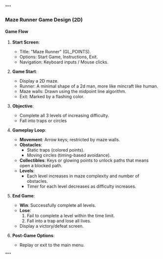 """
### **Maze Runner Game Design (2D)**

#### **Game Flow**
1. **Start Screen**:
   - Title: "Maze Runner" (GL_POINTS).
   - Options: Start Game, Instructions, Exit.
   - Navigation: Keyboard inputs / Mouse clicks.

2. **Game Start**:
   - Display a 2D maze.
   - Runner: A minimal shape of a 2d man, more like mincraft like human.
   - Maze walls: Drawn using the midpoint line algorithm.
   - Exit: Marked by a flashing color.

3. **Objective**:
   - Complete all 3 levels of increasing difficulty.
   - Fall into traps or circles

4. **Gameplay Loop**:
   - **Movement**: Arrow keys; restricted by maze walls.
   - **Obstacles**: 
     - Static traps (colored points).
     - Moving circles (timing-based avoidance).
   - **Collectibles**: Keys or glowing points to unlock paths that means open a blocked path.
   - **Levels**:
     - Each level increases in maze complexity and number of obstacles.
     - Timer for each level decreases as difficulty increases.

5. **End Game**:
   - **Win**: Successfully complete all levels.
   - **Lose**: 
     1. Fail to complete a level within the time limit.
     2. Fall into a trap and lose all lives.
   - Display a victory/defeat screen.


6. **Post-Game Options**:
   - Replay or exit to the main menu.

"""